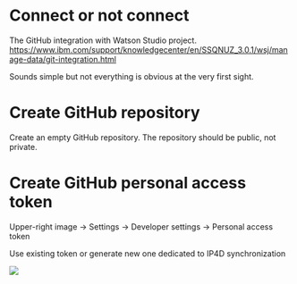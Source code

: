 # Connect or not connect

The GitHub integration with Watson Studio project. <br>
https://www.ibm.com/support/knowledgecenter/en/SSQNUZ_3.0.1/wsj/manage-data/git-integration.html<br>

Sounds simple but not everything is obvious at the very first sight.

# Create GitHub repository 

Create an empty GitHub repository. The repository should be public, not private.

# Create GitHub personal access token

Upper-right image -> Settings -> Developer settings -> Personal access token

Use existing token or generate new one dedicated to IP4D synchronization

![](https://github.com/stanislawbartkowski/CP4D/blob/main/img/Zrzut%20ekranu%20z%202020-11-17%2022-37-02.png)



